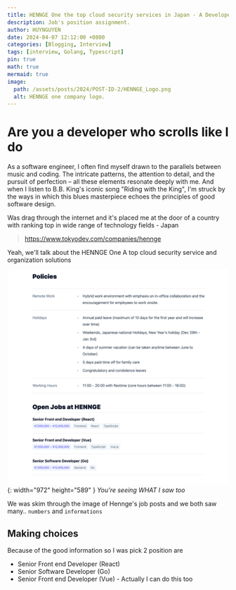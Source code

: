 ```yaml
---
title: HENNGE One the top cloud security services in Japan - A Developer's Challenge
description: Job's position assignment.
author: HUYNGUYEN	
date: 2024-04-07 12:12:00 +0800
categories: [Blogging, Interview]
tags: [interview, Golang, Typescript]
pin: true
math: true
mermaid: true
image:
  path: /assets/posts/2024/POST-ID-2/HENNGE_Logo.png
  alt: HENNGE one company logo.
---
```


# Are you a developer who scrolls like I do

As a software engineer, I often find myself drawn to the parallels between music and coding. The intricate patterns, the attention to detail, and the pursuit of perfection – all these elements resonate deeply with me. And when I listen to B.B. King's iconic song "Riding with the King", I'm struck by the ways in which this blues masterpiece echoes the principles of good software design.

Was drag through the internet and it's placed me at the door of a country with ranking top in wide range of technology fields - Japan

> https://www.tokyodev.com/companies/hennge

Yeah, we'll talk about the HENNGE One A top cloud security service and organization  solutions

![Desktop View](/assets/posts/2024/POST-ID-2/CapturedJobPosts.png){: width="972" height="589" }
_You're seeing WHAT I saw too_

We was skim through the image of Hennge's job posts and we both saw many.. `numbers` and `informations` 

## Making choices

Because of the good information so I was pick 2 position are 

- Senior Front end Developer (React)
- Senior Software Developer (Go)
- Senior Front end Developer (Vue) - Actually I can do this too

